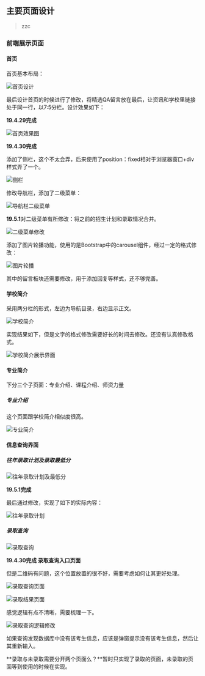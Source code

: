 ## 主要页面设计

> zzc

### 前端展示页面

#### 首页

首页基本布局：

![首页设计](页面设计.assets/1556505311917.png)

最后设计首页的时候进行了修改，将精选QA留言放在最后，让资讯和学校里链接处于同一行，以7:5分栏。设计效果如下：

**19.4.29完成**

![首页效果图](页面设计.assets/1556599984549.png)

**19.4.30完成**

添加了侧栏，这个不太会弄，后来使用了position：fixed相对于浏览器窗口+div样式弄了一个。

![侧栏](页面设计.assets/1556599947466.png)

修改导航栏，添加了二级菜单：

![导航栏二级菜单](页面设计.assets/1556612136634.png)

**19.5.1**对二级菜单有所修改：将之前的招生计划和录取情况合并。

![二级菜单修改](页面设计.assets/1556698279601.png)

添加了图片轮播功能，使用的是Bootstrap中的carousel组件，经过一定的格式修改：

![图片轮播](页面设计.assets/1556617137440.png)

其中的留言板块还需要修改，用于添加回复等样式，还不够完善。

#### 学校简介

采用两分栏的形式，左边为导航目录，右边显示正文。

![学校简介](页面设计.assets/1556702899717.png)

实现结果如下，但是文字的格式修改需要好长的时间去修改。还没有认真修改格式。	

![学校简介展示界面](页面设计.assets/1556719727629.png)

#### 专业简介

下分三个子页面：专业介绍、课程介绍、师资力量

##### 专业介绍

这个页面跟学校简介相似度很高。

![专业简介](页面设计.assets/1556719981101.png)

#### 信息查询界面

##### 往年录取计划及录取最低分

![往年录取计划及最低分](页面设计.assets/1556694340008.png)

**19.5.1完成**

最后通过修改，实现了如下的实际内容：

![往年录取计划](页面设计.assets/1556698206279.png)

##### 录取查询

![录取查询](页面设计.assets/1556627629686.png)

**19.4.30完成 录取查询入口页面**

但是二维码有问题，这个位置放置的很不好，需要考虑如何让其更好处理。

![录取查询页面](页面设计.assets/1556637299056.png)

![录取结果页面](页面设计.assets/1556641074866.png)

感觉逻辑有点不清晰，需要梳理一下。

![录取查询逻辑修改](页面设计.assets/1556641277152.png)

如果查询发现数据库中没有该考生信息，应该是弹窗提示没有该考生信息，然后让其重新输入。

**录取与未录取需要分开两个页面么？**暂时只实现了录取的页面，未录取的页面等到使用的时候在实现。



